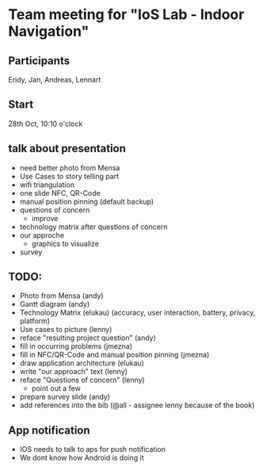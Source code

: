 # Team meeting for "IoS Lab - Indoor Navigation"

## Participants
Eridy, Jan, Andreas, Lennart

## Start
28th Oct, 10:10 o'clock

## talk about presentation
* need better photo from Mensa
* Use Cases to story telling part
* wifi triangulation
* one slide NFC, QR-Code
* manual position pinning (default backup)
* questions of concern
  * improve
* technology matrix after questions of concern
* our approche
  * graphics to visualize
* survey
  
## TODO:
* Photo from Mensa (andy)
* Gantt diagram (andy)
* Technology Matrix (elukau) (accuracy, user interaction, battery, privacy, platform)
* Use cases to picture (lenny)
* reface "resulting project question" (andy)
* fill in occurring problems (jmezna)
* fill in NFC/QR-Code and manual position pinning (jmezna)
* draw application architecture (elukau)
* write "our approach" text (lenny)
* reface "Questions of concern" (lenny)
  * point out a few
* prepare survey slide (andy)
* add references into the bib (@all - assignee lenny because of the book)

## App notification
* IOS needs to talk to aps for push notification
* We dont know how Android is doing it



